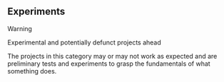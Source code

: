 ## Experiments 
> [!WARNING]
> Experimental and potentially defunct projects ahead 
  
The projects in this category may or may not work as expected and are preliminary tests and experiments to grasp the fundamentals of what something does.